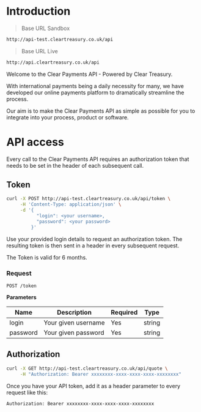 # Introduction

> Base URL Sandbox

```bash
http://api-test.cleartreasury.co.uk/api
```

> Base URL Live

```bash
http://api.cleartreasury.co.uk/api
```

Welcome to the Clear Payments API - Powered by Clear Treasury.

With international payments being a daily necessity for many, we have developed our online payments platform to dramatically streamline the process.

Our aim is to make the Clear Payments API as simple as possible for you to integrate into your process, product or software.

# API access

Every call to the Clear Payments API requires an authorization token that needs to be set in the header of each subsequent call.

## Token

```bash
curl -X POST http://api-test.cleartreasury.co.uk/api/token \
     -H 'Content-Type: application/json' \
     -d '{
           "login": <your username>,
           "password": <your password>
         }'
```

Use your provided login details to request an authorization token. The resulting token is then sent in a header in every subsequent request.

The Token is valid for 6 months.

### Request

`POST /token`

**Parameters**

| Name     | Description         | Required | Type   |
| -------- | ------------------- | -------- | ------ |
| login    | Your given username | Yes      | string |
| password | Your given password | Yes      | string |

## Authorization

```bash
curl -X GET http://api-test.cleartreasury.co.uk/api/quote \
     -H "Authorization: Bearer xxxxxxxx-xxxx-xxxx-xxxx-xxxxxxxx"
```

Once you have your API token, add it as a header parameter to every request like this:

`Authorization: Bearer xxxxxxxx-xxxx-xxxx-xxxx-xxxxxxxx`
